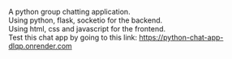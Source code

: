 A python group chatting application.  
Using python, flask, socketio for the backend.  
Using html, css and javascript for the frontend.  
Test this chat app by going to this link: https://python-chat-app-dlqp.onrender.com  
